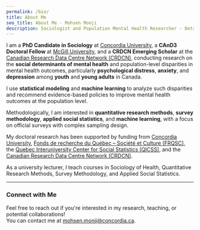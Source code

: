 ```yaml
---
permalink: /bio/
title: About Me
seo_title: About Me - Mohsen Monji
description: Sociologist and Population Mental Health Researcher - Detailed Bio
---
```


I am a **PhD Candidate in Sociology** at [Concordia University](https://www.concordia.ca/artsci/sociology-anthropology.html), a **CAnD3 Doctoral Fellow** at [McGill University](https://www.mcgill.ca/cand3/our-people/fellows-2024-25), and a **CRDCN Emerging Scholar** at the [Canadian Research Data Centre Network (CRDCN)](https://crdcn.ca), conducting research on the **social determinants of mental health** and population-level disparities in mental health outcomes, particularly **psychological distress**, **anxiety**, and **depression** among **youth** and **young adults** in Canada.

I use **statistical modeling** and **machine learning** to analyze such disparities and recommend evidence-based policies to improve mental health outcomes at the population level.

Methodologically, I am interested in **quantitative research methods**, **survey methodology**, **applied social statistics**, and **machine learning**, with a focus on official surveys with complex sampling design.

My doctoral research has been supported by funding from [Concordia University](https://www.concordia.ca/artsci/sociology-anthropology.html), [Fonds de recherche du Québec – Société et Culture (FRQSC)](https://www.frq.gouv.qc.ca), the [Quebec Interuniversity Center for Social Statistics (QICSS)](https://www.ciqss.org), and the [Canadian Research Data Centre Network (CRDCN)](https://crdcn.ca).  

As a university lecturer, I teach courses in Sociology of Health, Quantitative Research Methods, Survey Methodology, and Applied Social Statistics.

---

### Connect with Me

Feel free to reach out if you're interested in my research, teaching, or potential collaborations!  
You can contact me at [mohsen.monji@concordia.ca](mailto:mohsen.monji@concordia.ca).
